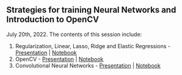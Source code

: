 ## Strategies for training Neural Networks and Introduction to OpenCV
July 20th, 2022.
The contents of this session include:
  1. Regularization, Linear, Lasso, Ridge and Elastic Regressions - [Presentation](./(1)%20Regularization%20%26%20OpenCV%20Presentation.pdf) | [Notebook](./(2)%20Linear%2C%20Lasso%2C%20%20Ridge%20and%20Elastic%20Regressions%20Notebook.ipynb)
  2. OpenCV - [Presentation](./(1)%20Regularization%20%26%20OpenCV%20Presentation.pdf) | [Notebook](./(3)%20OpenCV%20Notebook.ipynb)
  3. Convolutional Neural Networks - [Presentation](./) | [Notebook](./(5)%20VGG19%20Implementation%20Notebook.ipynb)